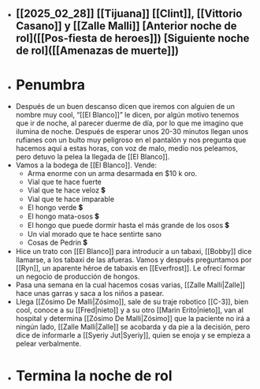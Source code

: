 - [[2025_02_28]]
  [[Tijuana]]
  [[Clint]], [[Vittorio Casano]] y [[Zalle Malli]]
  [Anterior noche de rol]([[Pos-fiesta de heroes]])
  [Siguiente noche de rol]([[Amenazas de muerte]])
  ---
- # Penumbra
- Después de un buen descanso dicen que iremos con alguien de un nombre muy cool, “[[El Blanco]]” le dicen, por algún motivo tenemos que ir de noche, al parecer duerme de día, por lo que me imagino que ilumina de noche. Después de esperar unos 20-30 minutos llegan unos rufianes con un bulto muy peligroso en el pantalón y nos pregunta que hacemos aquí a estas horas, con voz de malo, medio nos peleamos, pero detuvo la pelea la llegada de [[El Blanco]].
- Vamos a la bodega de [[El Blanco]].
  Vende:
	- Arma enorme con un arma desarmada en $10 k oro.
	- Vial que te hace fuerte
	- Vial que te hace veloz 💲
	- Vial que te hace imparable
	- El hongo verde 💲
	- El hongo mata-osos 💲
	- El hongo que puede dormir hasta el más grande de los osos 💲
	- Un vial morado que te hace sentirte sano
	- Cosas de Pedrin 💲
- Hice un trato con [[El Blanco]] para introducir a un tabaxi, [[Bobby]] dice llamarse, a los tabaxi de las afueras. Vamos y después preguntamos por [[Ryn]], un aparente héroe de tabaxis en [[Everfrost]]. Le ofrecí formar un negocio de producción de hongos.
- Pasa una semana en la cual hacemos cosas varias, [[Zalle Malli|Zalle]] hace unas garras y saca a los niños a pasear.
- Llega [[Zósimo De Malli|Zósimo]], sale de  su traje robotico [[C-3]], bien cool, conoce a su [[Fred|nieto]] y a su otro [[Marin Erito|nieto]], van al hospital y determina [[Zósimo De Malli|Zósimo]] que la paciente no irá a ningún lado, [[Zalle Malli|Zalle]] se acobarda y da pie a la decisión, pero dice de informarle a [[Syeriy Jut|Syeriy]], quien se enoja y se empieza a pelear verbalmente.
- # Termina la noche de rol